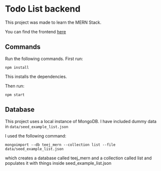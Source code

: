 # Todo List backend

This project was made to learn the MERN Stack.

You can find the frontend [here](https://github.com/gamesfreak26/todo-list-mern-client)

## Commands

Run the following commands. First run:

`npm install`

This installs the dependencies.

Then run:

`npm start`

## Database

This project uses a local instance of MongoDB.  I have included dummy data in `data/seed_example_list.json`

I used the following command:

`mongoimport --db teej_mern --collection list --file data/seed_example_list.json`

which creates a database called teej_mern and a collection called list and populates it with things inside seed_example_list.json
